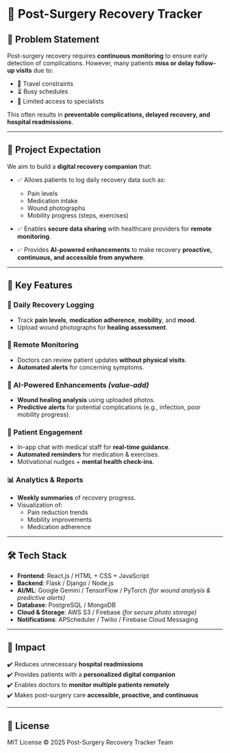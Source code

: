 # 🏥 Post-Surgery Recovery Tracker

## 📌 Problem Statement  
Post-surgery recovery requires **continuous monitoring** to ensure early detection of complications. However, many patients **miss or delay follow-up visits** due to:  

- 🚗 Travel constraints  
- ⏳ Busy schedules  
- 🏥 Limited access to specialists  

This often results in **preventable complications, delayed recovery, and hospital readmissions**.  

---

## 🎯 Project Expectation  
We aim to build a **digital recovery companion** that:  

- ✅ Allows patients to log daily recovery data such as:  
  - Pain levels  
  - Medication intake  
  - Wound photographs  
  - Mobility progress (steps, exercises)  

- ✅ Enables **secure data sharing** with healthcare providers for **remote monitoring**.  
- ✅ Provides **AI-powered enhancements** to make recovery **proactive, continuous, and accessible from anywhere**.  

---

## 🚀 Key Features  

### 📌 Daily Recovery Logging  
- Track **pain levels**, **medication adherence**, **mobility**, and **mood**.  
- Upload wound photographs for **healing assessment**.  

### 📡 Remote Monitoring  
- Doctors can review patient updates **without physical visits**.  
- **Automated alerts** for concerning symptoms.  

### 🤖 AI-Powered Enhancements *(value-add)*  
- **Wound healing analysis** using uploaded photos.  
- **Predictive alerts** for potential complications (e.g., infection, poor mobility progress).  

### 💬 Patient Engagement  
- In-app chat with medical staff for **real-time guidance**.  
- **Automated reminders** for medication & exercises.  
- Motivational nudges + **mental health check-ins**.  

### 📊 Analytics & Reports  
- **Weekly summaries** of recovery progress.  
- Visualization of:  
  - Pain reduction trends  
  - Mobility improvements  
  - Medication adherence  

---

## 🛠️ Tech Stack  

- **Frontend**: React.js / HTML + CSS + JavaScript  
- **Backend**: Flask / Django / Node.js  
- **AI/ML**: Google Gemini / TensorFlow / PyTorch *(for wound analysis & predictive alerts)*  
- **Database**: PostgreSQL / MongoDB  
- **Cloud & Storage**: AWS S3 / Firebase *(for secure photo storage)*  
- **Notifications**: APScheduler / Twilio / Firebase Cloud Messaging  

---

## 🔮 Impact  

✔️ Reduces unnecessary **hospital readmissions**  
✔️ Provides patients with a **personalized digital companion**  
✔️ Enables doctors to **monitor multiple patients remotely**  
✔️ Makes post-surgery care **accessible, proactive, and continuous**  

---

## 📜 License  
MIT License © 2025 Post-Surgery Recovery Tracker Team  
